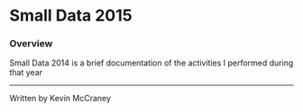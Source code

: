 # Small Data 2015
### Overview

Small Data 2014 is a brief documentation of the activities I performed during that year

***
Written by Kevin McCraney